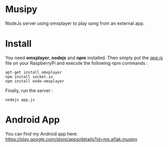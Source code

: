 # Musipy
NodeJs server using omxplayer to play song from an external app.

# Install

You need **omxplayer**, **nodejs** and **npm** installed. Then simply put the *[app.js](https://github.com/omaflak/Musipy/blob/master/app.js)* file on your RaspberryPi and execute the following npm commands :

    apt-get install omxplayer
    npm install socket.io
    npm install node-omxplayer
    
Finally, run the server :

    nodejs app.js

# Android App

You can find my Android app here: https://play.google.com/store/apps/details?id=me.aflak.musipy
